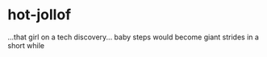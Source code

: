 # hot-jollof
...that girl on a tech discovery...
baby steps would become giant strides in a short while
